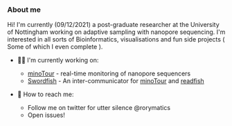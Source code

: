 ### About me
Hi! I'm currently (09/12/2021) a post-graduate researcher at the University of Nottingham working on adaptive sampling with nanopore sequencing. I'm interested in all sorts of Bioinformatics, visualisations and fun side projects ( Some of which I even complete ). 

  - 🐱‍💻 I'm currently working on:
    - [minoTour](https://github.com/LooseLab/minotourapp) - real-time monitoring of nanopore sequencers
    - [Swordfish](https://github.com/LooseLab/swordfish) - An inter-communicator for [minoTour](https://github.com/LooseLab/minotourapp) and [readfish](https://github.com/LooseLab/readfish)
    

  - 🔭 How to reach me:
    - Follow me on twitter for utter silence @rorymatics
    - Open issues! 
<!--
**Adoni5/Adoni5** is a ✨ _special_ ✨ repository because its `README.md` (this file) appears on your GitHub profile.

Here are some ideas to get you started:

- 🔭 I’m currently working on ...
- 🌱 I’m currently learning ...
- 👯 I’m looking to collaborate on ...
- 🤔 I’m looking for help with ...
- 💬 Ask me about ...
- 📫 How to reach me: ...
- 😄 Pronouns: ...
- ⚡ Fun fact: ...
-->
